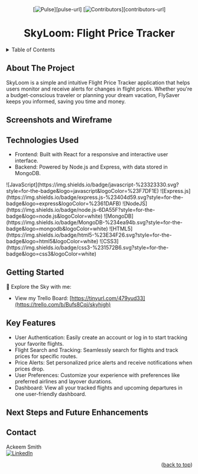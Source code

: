 <a name="readme-top"></a>

[contributors-shield]: https://img.shields.io/badge/contributors-_3-green?style=for-the-badge
[pulse-shield]: https://img.shields.io/badge/pulse-_%E2%9C%94-green?style=for-the-badge

<br />
<div align="center">
    
  [![Pulse][pulse-shield]][pulse-url]
  [![Contributors][contributors-shield]][contributors-url]

<h1>SkyLoom: Flight Price Tracker</h1>
</div>

<!-- TABLE OF CONTENTS -->
<details>
    <summary>Table of Contents</summary>
    <ul>
        <li><a href="#about-the-project">About The Project</a></li>
        <li><a href="#screenshots-and-wireframe">Screenshots and Wireframe</a></li>
        <li><a href="#technologies-used">Technologies Used</a></li>
        <li><a href="#getting-started">Getting Started</a></li>
        <li><a href="#key-features">Key Features</a></li>
        <li><a href="#next-steps-and-future-enhancements">Next Steps and Future Enhancements</a></li>
        <li><a href="#contact">Contact</a></li>
    </ul>
</details>

## About The Project
SkyLoom is a simple and intuitive Flight Price Tracker application that helps users monitor and receive alerts for changes in flight prices. Whether you're a budget-conscious traveler or planning your dream vacation, FlySaver keeps you informed, saving you time and money.

## Screenshots and Wireframe


## Technologies Used
<ul>
  <li>Frontend: Built with React for a responsive and interactive user interface.</li>
  <li>Backend: Powered by Node.js and Express, with data stored in MongoDB.</li>

</ul>
![JavaScript](https://img.shields.io/badge/javascript-%23323330.svg?style=for-the-badge&logo=javascript&logoColor=%23F7DF1E)
![Express.js](https://img.shields.io/badge/express.js-%23404d59.svg?style=for-the-badge&logo=express&logoColor=%2361DAFB)
![NodeJS](https://img.shields.io/badge/node.js-6DA55F?style=for-the-badge&logo=node.js&logoColor=white)
![MongoDB](https://img.shields.io/badge/MongoDB-%234ea94b.svg?style=for-the-badge&logo=mongodb&logoColor=white)
![HTML5](https://img.shields.io/badge/html5-%23E34F26.svg?style=for-the-badge&logo=html5&logoColor=white)
![CSS3](https://img.shields.io/badge/css3-%231572B6.svg?style=for-the-badge&logo=css3&logoColor=white)



## Getting Started
🚀 Explore the Sky with me: 

* View my Trello Board: [https://tinyurl.com/479yud33](https://trello.com/b/Bufs8Cqj/skyhigh)


## Key Features
<ul>
  <li>User Authentication: Easily create an account or log in to start tracking your favorite flights.</li>
  <li>Flight Search and Tracking: Seamlessly search for flights and track prices for specific routes.</li>
  <li>Price Alerts: Set personalized price alerts and receive notifications when prices drop.</li>
  <li>User Preferences: Customize your experience with preferences like preferred airlines and layover durations.</li>
  <li>Dashboard: View all your tracked flights and upcoming departures in one user-friendly dashboard.</li>
</ul>
   
## Next Steps and Future Enhancements


## Contact
Ackeem Smith </br>
[![LinkedIn](https://img.shields.io/badge/linkedin-%230077B5.svg?style=for-the-badge&logo=linkedin&logoColor=white)](https://www.linkedin.com/in/smackeem/)

<p align="right">(<a href="#readme-top">back to top</a>)</p>



